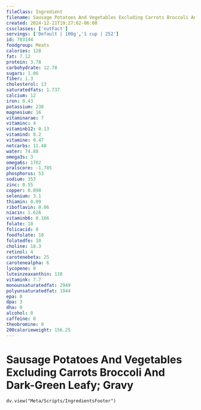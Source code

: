 ```yaml
---
fileClass: Ingredient
filename: Sausage Potatoes And Vegetables Excluding Carrots Broccoli And Dark-Green Leafy; Gravy
created: 2024-12-21T19:27:02-06:00
cssclasses: ['nutFact']
servings: ['Default | 100g','1 cup | 252']
id: 783144
foodgroup: Meats
calories: 128
fat: 7.12
protein: 3.78
carbohydrate: 12.78
sugars: 1.06
fiber: 1.3
cholesterol: 13
saturatedfats: 1.737
calcium: 12
iron: 0.43
potassium: 238
magnesium: 16
vitaminarae: 7
vitaminc: 4
vitaminb12: 0.13
vitamind: 0.2
vitamine: 0.47
netcarbs: 11.48
water: 74.88
omega3s: 3
omega6s: 1702
pralscore: -1.785
phosphorus: 53
sodium: 353
zinc: 0.55
copper: 0.098
selenium: 3.1
thiamin: 0.09
riboflavin: 0.06
niacin: 1.626
vitaminb6: 0.166
folate: 10
folicacid: 0
foodfolate: 10
folatedfe: 10
choline: 18.3
retinol: 4
carotenebeta: 25
carotenealpha: 6
lycopene: 0
luteinzeaxanthin: 110
vitamink: 7.7
monounsaturatedfat: 2949
polyunsaturatedfat: 1944
epa: 0
dpa: 3
dha: 0
alcohol: 0
caffeine: 0
theobromine: 0
200calorieweight: 156.25
---
```


# Sausage Potatoes And Vegetables Excluding Carrots Broccoli And Dark-Green Leafy; Gravy

```dataviewjs
dv.view("Meta/Scripts/IngredientsFooter")
```